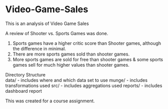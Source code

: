 # Video-Game-Sales
This is an analysis of Video Game Sales

A review of Shooter vs. Sports Games was done.  
1. Sports games have a higher critic score than Shooter games, although the difference in minimal.
2. There are more sports games sold than shooter games.
3. More sports games are sold for free than shooter games & some sports games sell for much higher values than shooter games.

Directory Structure  
data/ - includes where and which data set to use
munge/ - includes transformations used
src/ - includes aggregations used
reports/ - includes dashboard report

This was created for a course assignment.
